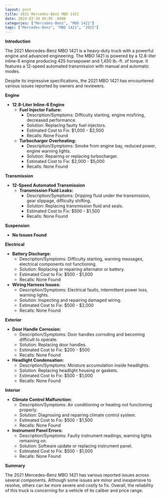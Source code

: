 ```yaml
---
layout: post
title: 2021 Mercedes-Benz MBO 1421
date: 2024-03-30 05:05 -0400
categories: ["Mercedes-Benz", "MBO 1421"]
tags: ["Mercedes-Benz", "MBO 1421", "2021"]
---
```

**Introduction**

The 2021 Mercedes-Benz MBO 1421 is a heavy-duty truck with a powerful engine and advanced engineering. The MBO 1421 is powered by a 12.8-liter inline-6 engine producing 425 horsepower and 1,450 lb.-ft. of torque. It features a 12-speed automated transmission with manual and automatic modes.

Despite its impressive specifications, the 2021 MBO 1421 has encountered various issues reported by owners and reviewers.

**Engine**

* **12.8-Liter Inline-6 Engine**
    * **Fuel Injector Failure:**
        * Description/Symptoms: Difficulty starting, engine misfiring, decreased performance.
        * Solution: Replacing faulty fuel injectors.
        * Estimated Cost to Fix: $1,000 - $2,500
        * Recalls: None Found
    * **Turbocharger Overheating:**
        * Description/Symptoms: Smoke from engine bay, reduced power, engine warning lights.
        * Solution: Repairing or replacing turbocharger.
        * Estimated Cost to Fix: $2,000 - $5,000
        * Recalls: None Found

**Transmission**

* **12-Speed Automated Transmission**
    * **Transmission Fluid Leaks:**
        * Description/Symptoms: Dripping fluid under the transmission, gear slippage, difficulty shifting.
        * Solution: Replacing transmission fluid and seals.
        * Estimated Cost to Fix: $500 - $1,500
        * Recalls: None Found

**Suspension**

* **No Issues Found**

**Electrical**

* **Battery Discharge:**
    * Description/Symptoms: Difficulty starting, warning messages, electrical components not functioning.
    * Solution: Replacing or repairing alternator or battery.
    * Estimated Cost to Fix: $500 - $1,000
    * Recalls: None Found
* **Wiring Harness Issues:**
    * Description/Symptoms: Electrical faults, intermittent power loss, warning lights.
    * Solution: Inspecting and repairing damaged wiring.
    * Estimated Cost to Fix: $500 - $2,000
    * Recalls: None Found

**Exterior**

* **Door Handle Corrosion:**
    * Description/Symptoms: Door handles corroding and becoming difficult to operate.
    * Solution: Replacing door handles.
    * Estimated Cost to Fix: $200 - $500
    * Recalls: None Found
* **Headlight Condensation:**
    * Description/Symptoms: Moisture accumulation inside headlights.
    * Solution: Replacing headlight housing or gaskets.
    * Estimated Cost to Fix: $500 - $1,000
    * Recalls: None Found

**Interior**

* **Climate Control Malfunction:**
    * Description/Symptoms: Air conditioning or heating not functioning properly.
    * Solution: Diagnosing and repairing climate control system.
    * Estimated Cost to Fix: $500 - $1,500
    * Recalls: None Found
* **Instrument Panel Errors:**
    * Description/Symptoms: Faulty instrument readings, warning lights remaining on.
    * Solution: Software update or replacing instrument panel.
    * Estimated Cost to Fix: $500 - $1,000
    * Recalls: None Found

**Summary**

The 2021 Mercedes-Benz MBO 1421 has various reported issues across several components. Although some issues are minor and inexpensive to resolve, others can be more severe and costly to fix. Overall, the reliability of this truck is concerning for a vehicle of its caliber and price range.
